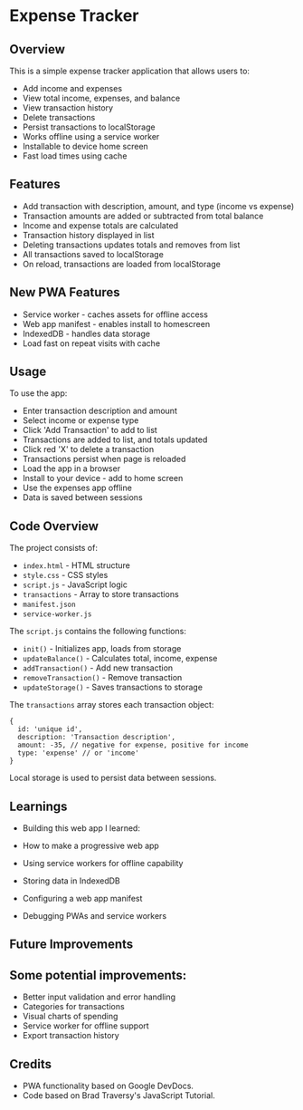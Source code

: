 # Expense Tracker

## Overview

This is a simple expense tracker application that allows users to:

- Add income and expenses 
- View total income, expenses, and balance
- View transaction history
- Delete transactions
- Persist transactions to localStorage
- Works offline using a service worker
- Installable to device home screen
- Fast load times using cache

## Features

- Add transaction with description, amount, and type (income vs expense)
- Transaction amounts are added or subtracted from total balance
- Income and expense totals are calculated 
- Transaction history displayed in list
- Deleting transactions updates totals and removes from list
- All transactions saved to localStorage
- On reload, transactions are loaded from localStorage

## New PWA Features
- Service worker - caches assets for offline access
- Web app manifest - enables install to homescreen
- IndexedDB - handles data storage
- Load fast on repeat visits with cache

## Usage

To use the app:

- Enter transaction description and amount
- Select income or expense type
- Click 'Add Transaction' to add to list
- Transactions are added to list, and totals updated
- Click red 'X' to delete a transaction
- Transactions persist when page is reloaded 
- Load the app in a browser
- Install to your device - add to home screen
- Use the expenses app offline
- Data is saved between sessions

## Code Overview

The project consists of:

- `index.html` - HTML structure
- `style.css` - CSS styles 
- `script.js` - JavaScript logic
- `transactions` - Array to store transactions
- `manifest.json`
- `service-worker.js`

The `script.js` contains the following functions:

- `init()` - Initializes app, loads from storage
- `updateBalance()` - Calculates total, income, expense
- `addTransaction()` - Add new transaction
- `removeTransaction()` - Remove transaction
- `updateStorage()` - Saves transactions to storage

The `transactions` array stores each transaction object:

```
{
  id: 'unique id', 
  description: 'Transaction description',
  amount: -35, // negative for expense, positive for income
  type: 'expense' // or 'income'
}
```

Local storage is used to persist data between sessions.

## Learnings
- Building this web app I learned:

- How to make a progressive web app
- Using service workers for offline capability
- Storing data in IndexedDB
- Configuring a web app manifest
- Debugging PWAs and service workers

## Future Improvements

## Some potential improvements:

- Better input validation and error handling
- Categories for transactions
- Visual charts of spending
- Service worker for offline support
- Export transaction history

## Credits
- PWA functionality based on Google DevDocs.
- Code based on Brad Traversy's JavaScript Tutorial.
